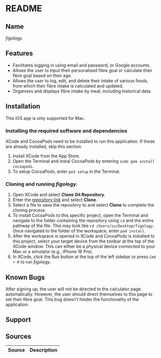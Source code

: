 # README

## Name
_figology._

## Features
- Facilitates logging in using email and password, or Google accounts.
- Allows the user to input their personalised fibre goal or calculate their fibre goal based on their age.
- Allows the user to log, edit, and delete their intake of various foods, from which their fibre intake is calculated and updated. 
- Organises and displays fibre intake by meal, including historical data. 

## Installation
This iOS app is only supported for Mac. 

### Installing the required software and dependencies 
XCode and CocoaPods need to be installed to run this application. 
If these are already installed, skip this section. 
1. Install XCode from the App Store. 
2. Open the Terminal and instal CocoaPods by entering ``sudo gem install cocoapods``.
3. To setup CocoaPods, enter ``pod setup`` in the Terminal.

### Cloning and running _figology._
1. Open XCode and select **Clone Git Repository**. 
2. Enter the [repository link](https://github.com/o1iviachen/figology.git) and select **Clone**.
3. Select a file to save the repository to and select **Clone** to complete the cloning process.
4. To install CocoaPods to this specific project, open the Terminal and navigate to the folder containing the repository using ``cd`` and the entire pathway of the file.
   This may look like ``cd /Users/su/Desktop/figology``.
   Once navigated to the folder of the workspace, enter ``pod install``. 
5. After the workspace is opened in XCode and CocoaPods is installed to this project, select your target device from the toolbar at the top of the XCode window.
   This can either be a physical device connected to your Mac or a simulator (e.g., iPhone 16 Pro).
6. In XCode, click the Run button at the top of the left sidebar or press ``Cmd + R`` to run _figology._ 

## Known Bugs
After signing up, the user will not be directed to the calculator page automatically. 
However, the user should direct themselves to this page to set their fibre goal. 
This bug doesn't hinder the functionality of the application. 

## Support

## Sources 
|Source |Description |
|--     |--          |
